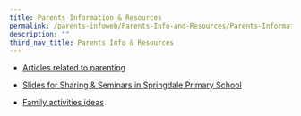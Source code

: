 ```yaml
---
title: Parents Information & Resources
permalink: /parents-infoweb/Parents-Info-and-Resources/Parents-Information-and-Resources
description: ""
third_nav_title: Parents Info & Resources
---
```

*   [Articles related to parenting]()  
    
*   [Slides for Sharing & Seminars in Springdale Primary School](https://springdalepri.moe.edu.sg/parents-infoweb/parents-information-n-resources/sharing-slides-for-seminars-n-sharing-in-springdale-pri-sch)  
    
*   [Family activities ideas](https://springdalepri.moe.edu.sg/parents-infoweb/parents-information-n-resources/activities-for-families)


